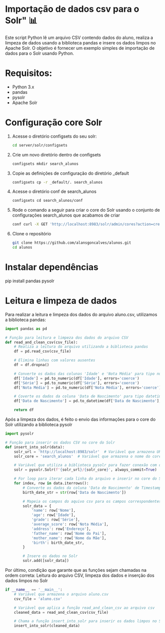 # Importação de dados csv para o Solr" 📊

Este script Python lê um arquivo CSV contendo dados do aluno, realiza a limpeza de dados usando a biblioteca pandas e insere os dados limpos no Apache Solr. O objetivo é fornecer um exemplo simples de importação de dados para o Solr usando Python.

# Requisitos:
- Python 3.x
- pandas
- pysolr
- Apache Solr


# Configuração core Solr
1. Acesse o diretório configsets do seu solr:
   ```bash
   cd server/solr/configsets

2. Crie um novo diretório dentro de configsets
   ```bash
   configsets mkdir search_alunos

3. Copie as definições de configuração do diretório _default
   ```bash
   configsets cp -r _default/. search_alunos

4. Acesse o diretório conf de search_alunos
   ```bash
   configsets cd search_alunos/conf

5. Rode o comando a seguir para criar o core do Solr usando o conjunto de configurações search_alunos que acabamos de criar
   ```bash
   conf curl -X GET 'http://localhost:8983/solr/admin/cores?action=create&name=search_alunos&instanceDir=configsets/search_alunos'

6. Clone o repositório
   ```bash
   git clone https://github.com/alansgoncalves/alunos.git
   cd alunos


# Instalar dependências
pip install pandas pysolr


# Leitura e limpeza de dados

Para realizar a leitura e limpeza dos dados do arquivo aluno.csv, utilizamos a biblioteca pandas:
```Python
import pandas as pd

# Função para leitura e limpeza dos dados do arquivo CSV
def read_and_clean_csv(csv_file):
    # Realiza a leitura do arquivo utilizando a biblioteca pandas
    df = pd.read_csv(csv_file)

    # Elimina linhas com valores ausentes
    df = df.dropna()

    # Converte os dados das colunas 'Idade' e 'Nota Média' para tipo numérico
    df['Idade'] = pd.to_numeric(df['Idade'], errors='coerce')
    df['Série'] = pd.to_numeric(df['Série'], errors='coerce')
    df['Nota Média'] = pd.to_numeric(df['Nota Média'], errors='coerce')

    # Coverte os dados da coluna 'Data de Nascimento' para tipo datetime
    df['Data de Nascimento'] = pd.to_datetime(df['Data de Nascimento'], errors='coerce')

    return df
```

Após a limpeza dos dados, é feito o envio das informações para o core do Solr utilizando a biblioteca pysolr
```Python
import pysolr

# Função para inserir os dados CSV no core do Solr
def insert_into_solr(data):
    solr_url = 'http://localhost:8983/solr'  # Variável que armazena URL de acesso ao Solr
    solr_core = 'search_alunos'  # Variável que armazena o nome do core Solr

    # Variável que utiliza a biblioteca pysolr para fazer conexão com o Solr
    solr = pysolr.Solr(f'{solr_url}/{solr_core}', always_commit=True)

    # For loop para iterar cada linha do arquivo e inserir no core do Solr
    for index, row in data.iterrows():
        # Converte os dados da coluna 'Data de Nascimento' de Timestamp para string
        birth_date_str = str(row['Data de Nascimento'])

        # Mapeia os campos do aquivo csv para os campos correspondentes no schema do Solr
        solr_data = {
            'name': row['Nome'],
            'age': row['Idade'],
            'grade': row['Série'],
            'average_score': row['Nota Média'],
            'address': row['Endereço'],
            'father_name': row['Nome do Pai'],
            'mother_name': row['Nome da Mãe'],
            'birth': birth_date_str,
        }

        # Insere os dados no Solr
        solr.add([solr_data])
```

Por último, condição que garante que as funções sejam chamadas na ordem correta: 
Leitura do arquivo CSV, limpeza dos dados e inserção dos dados limpos no Solr
```Python
if __name__ == '__main__':
    # Variável que armazena o arquivo aluno.csv
    csv_file = 'aluno.csv'

    # Variável que aplica a função read_and_clean_csv ao arquivo csv
    cleaned_data = read_and_clean_csv(csv_file)

    # Chama a função insert_into_solr para inserir os dados limpos no Solr
    insert_into_solr(cleaned_data)
```

